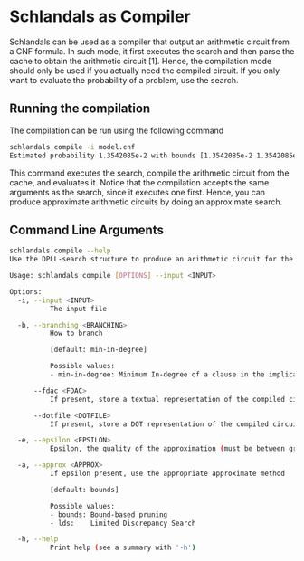 # Schlandals as Compiler

Schlandals can be used as a compiler that output an arithmetic circuit from a CNF formula. In such mode, it first executes the search and then parse the cache to obtain the arithmetic circuit [1].
Hence, the compilation mode should only be used if you actually need the compiled circuit. If you only want to evaluate the probability of a problem, use the search.

## Running the compilation

The compilation can be run using the following command

```bash
schlandals compile -i model.cnf
Estimated probability 1.3542085e-2 with bounds [1.3542085e-2 1.3542085e-2] found in 4 seconds
```
This command executes the search, compile the arithmetic circuit from the cache, and evaluates it.
Notice that the compilation accepts the same arguments as the search, since it executes one first. Hence, you can produce approximate arithmetic circuits by doing an approximate search.

## Command Line Arguments
```bash
schlandals compile --help
Use the DPLL-search structure to produce an arithmetic circuit for the problem

Usage: schlandals compile [OPTIONS] --input <INPUT>

Options:
  -i, --input <INPUT>
          The input file

  -b, --branching <BRANCHING>
          How to branch

          [default: min-in-degree]

          Possible values:
          - min-in-degree: Minimum In-degree of a clause in the implication-graph

      --fdac <FDAC>
          If present, store a textual representation of the compiled circuit

      --dotfile <DOTFILE>
          If present, store a DOT representation of the compiled circuit

  -e, --epsilon <EPSILON>
          Epsilon, the quality of the approximation (must be between greater or equal to 0). If 0 or absent, performs exact search

  -a, --approx <APPROX>
          If epsilon present, use the appropriate approximate method

          [default: bounds]

          Possible values:
          - bounds: Bound-based pruning
          - lds:    Limited Discrepancy Search

  -h, --help
          Print help (see a summary with '-h')
```
